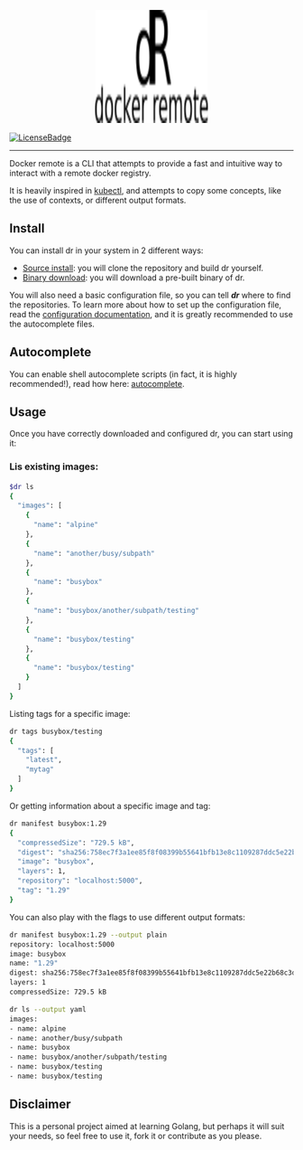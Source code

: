 <p align="center">
    <img src="https://raw.githubusercontent.com/MarcosCela/dr/stable/doc/logo.png" width="200" height="200" />
</p>

[![LicenseBadge](https://img.shields.io/badge/license-MIT-green.svg)](https://opensource.org/licenses/MIT)

-----------------------------------------------------------------------------

Docker remote is a CLI that attempts to provide a fast and intuitive way
to interact with a remote docker registry.

It is heavily inspired in [kubectl], and attempts to copy some concepts,
like the use of contexts, or different output formats.

## Install

You can install dr in your system in 2 different ways:

- [Source install]: you will clone the repository and build dr yourself.
- [Binary download]: you will download a pre-built binary of dr.


You will also need a basic configuration file, so you can tell ***dr*** where to find
the repositories. To learn more about how to set up the configuration file, read
the [configuration documentation], and it is greatly recommended to use the autocomplete files.

## Autocomplete

You can enable shell autocomplete scripts (in fact, it is highly recommended!), read how here: [autocomplete].


## Usage

Once you have correctly downloaded and configured dr, you can start using it:

### Lis existing images:

```bash
$dr ls
{
  "images": [
    {
      "name": "alpine"
    },
    {
      "name": "another/busy/subpath"
    },
    {
      "name": "busybox"
    },
    {
      "name": "busybox/another/subpath/testing"
    },
    {
      "name": "busybox/testing"
    },
    {
      "name": "busybox/testing"
    }
  ]
}
```

Listing tags for a specific image:
```bash
dr tags busybox/testing 
{
  "tags": [
    "latest",
    "mytag"
  ]
}

```

Or getting information about a specific image and tag:
```bash
dr manifest busybox:1.29 
{
  "compressedSize": "729.5 kB",
  "digest": "sha256:758ec7f3a1ee85f8f08399b55641bfb13e8c1109287ddc5e22b68c3d653152ee",
  "image": "busybox",
  "layers": 1,
  "repository": "localhost:5000",
  "tag": "1.29"
}
```

You can also play with the flags to use different output formats:

```bash
dr manifest busybox:1.29 --output plain
repository: localhost:5000
image: busybox
name: "1.29"
digest: sha256:758ec7f3a1ee85f8f08399b55641bfb13e8c1109287ddc5e22b68c3d653152ee
layers: 1
compressedSize: 729.5 kB
```
```bash
dr ls --output yaml
images:
- name: alpine
- name: another/busy/subpath
- name: busybox
- name: busybox/another/subpath/testing
- name: busybox/testing
- name: busybox/testing
```

## Disclaimer

This is a personal project aimed at learning Golang, but perhaps it will
suit your needs, so feel free to use it, fork it or contribute as you please.

[kubectl]: https://kubernetes.io/docs/reference/kubectl/overview/
[configuration documentation]: doc/configuration-file.md
[Source install]: doc/install/SOURCE_INSTALL.md
[Binary download]: doc/install/BINARY_INSTALL.md
[autocomplete]: doc/autocomplete.md